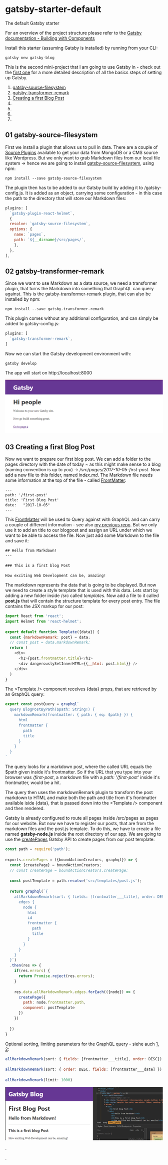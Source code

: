 # gatsby-starter-default
The default Gatsby starter

For an overview of the project structure please refer to the [Gatsby documentation - Building with Components](https://www.gatsbyjs.org/docs/building-with-components/)

Install this starter (assuming Gatsby is installed) by running from your CLI:
```
gatsby new gatsby-blog
```

This is the second mini-project that I am going to use Gatsby in - check out the [first one](https://github.com/mpolinowski/gatsby-wiki) for a more detailed description of all the basics steps of setting up Gatsby.

01. [gatsby-source-filesystem](#01-gatsby-source-filesystem)
02. [gatsby-transformer-remark](#02-gatsby-transformer-remark)
03. [Creating a first Blog Post](#03-creating-a-first-blog-post)
04. []()
05. []()
06. []()
07. []()



## 01 gatsby-source-filesystem

First we install a plugin that allows us to pull in data. There are a couple of [Source Plugins](https://www.gatsbyjs.org/docs/plugins/) available to get your data from MongoDB or a CMS source like Wordpress. But we only want to grab Markdown files from our local file system -> hence we are going to install [gatsby-source-filesystem](https://www.gatsbyjs.org/packages/gatsby-source-filesystem/), using npm:


```
npm install --save gatsby-source-filesystem
```


The plugin then has to be added to our Gatsby build by adding it to /gatsby-config.js. It is added as an object, carrying some configuration - in this case the path to the directory that will store our Markdown files:


```js
plugins: [
  `gatsby-plugin-react-helmet`,
  {
  resolve: `gatsby-source-filesystem`,
  options: {
    name: `pages`,
    path: `${__dirname}/src/pages/`,
    },
  },
],
```



## 02 gatsby-transformer-remark

Since we want to use Markdown as a data source, we need a transformer plugin, that turns the Markdown into something that GraphQL can query against. This is the [gatsby-transformer-remark](https://www.gatsbyjs.org/packages/gatsby-transformer-remark/) plugin, that can also be installed by npm:


```
npm install --save gatsby-transformer-remark
```


This plugin comes without any additional configuration, and can simply be added to gatsby-config.js:


```js
plugins: [
  `gatsby-transformer-remark`,
]
```


Now we can start the Gatsby development environment with:


```
gatsby develop
```


The app will start on http://localhost:8000


![](./gatsby_01.png)



## 03 Creating a first Blog Post

Now we want to prepare our first blog post. We can add a folder to the pages directory with the date of today ~ as this might make sense to a blog (naming convention is up to you) -> */src/pages/2017-10-05-first-post*. Now add a new file to this folder, named *index.md*. The Markdown file needs some information at the top of the file - called [FrontMatter](https://jekyllrb.com/docs/frontmatter/):

```
---
path: '/first-post'
title: 'First Blog Post'
date:   "2017-10-05"
---
```

This [FrontMatter](https://jekyllrb.com/docs/frontmatter/) will be used to Query against with GraphQL and can carry a couple of different information - see also [my previous repo](https://github.com/mpolinowski/gatsby-wiki#11-working-with-markdown). But we only use it to add an title to our blogpost and assign an URL under which we want to be able to access the file. Now just add some Markdown to the file and save it:


```
## Hello from Markdown!
---

### This is a first blog Post

How exciting Web Development can be, amazing!
```


The markdown represents the data that is going to be displayed. But now we need to create a style template that is used with this data. Lets start by adding a new folder inside /src called *templates*. Now add a file to it called **post.js** that will contain the structure template for every post entry. The file contains the JSX markup for our post:


```js
import React from 'react';
import Helmet from 'react-helmet';

export default function Template({data}) {
  const {markdownRemark: post} = data;
  // const post = data.markdownRemark;
  return (
    <div>
      <h1>{post.frontmatter.title}</h1>
      <div dangerouslySetInnerHTML={{__html: post.html}} />
    </div>
  )
}
```


The \<Template /\> component receives {data} props, that are retrieved by an GraphQL query:


```js
export const postQuery = graphql`
  query BlogPostByPath($path: String!) {
    markdownRemark(frontmatter: { path: { eq: $path} }) {
      html
      frontmatter {
        path
        title
      }
    }
  }
`
```


The query looks for a markdown post, where the called URL equals the $path given inside it's frontmatter. So if the URL that you type into your browser was */first-post*, a markdown file with a *path: '/first-post'* inside it's frontmatter, would be a hit.

The query then uses the markdownRemark plugin to transform the post markdown to HTML and make both the path and title from it's frontmatter available iside {data}, that is passed down into the \<Template /\> component and then rendered.

Gatsby is already configured to route all pages inside /src/pages as pages for our website. But now we have to register our posts, that are from the markdown files and the post.js template. To do this, we have to create a file named **gatsby-node.js** inside the root directory of our app. We are going to use the [createPages](https://www.gatsbyjs.org/docs/node-apis/#createPages) Gatsby API to create pages from our post template:


```js
const path = require('path');

exports.createPages = ({boundActionCreators, graphql}) => {
  const {createPage} = boundActionCreators;
  // const createPage = boundActionCreators.createPage;

  const postTemplate = path.resolve('src/templates/post.js');

  return graphql(`{
    allMarkdownRemark(sort: { fields: [frontmatter___title], order: DESC}) {
      edges {
        node {
          html
          id
          frontmatter {
            path
            title
          }
        }
      }
    }
  }`)
  .then(res => {
    if(res.errors) {
      return Promise.reject(res.errors);
    }

    res.data.allMarkdownRemark.edges.forEach(({node}) => {
      createPage({
        path: node.frontmatter.path,
        component: postTemplate
      })
    })

  })
}
```


Optional sorting, limiting parameters for the GraphQL query - siehe auch [1](https://github.com/graphql/graphiql/issues/587), [2](https://gist.github.com/DSchau/86ee9288b05d236dada81148f66db8db):


```js
allMarkdownRemark(sort: { fields: [frontmatter___title], order: DESC})

allMarkdownRemark(sort: { order: DESC, fields: [frontmatter___date] })

allMarkdownRemark(limit: 1000)
```





![](./gatsby_02.png)



.

















.
